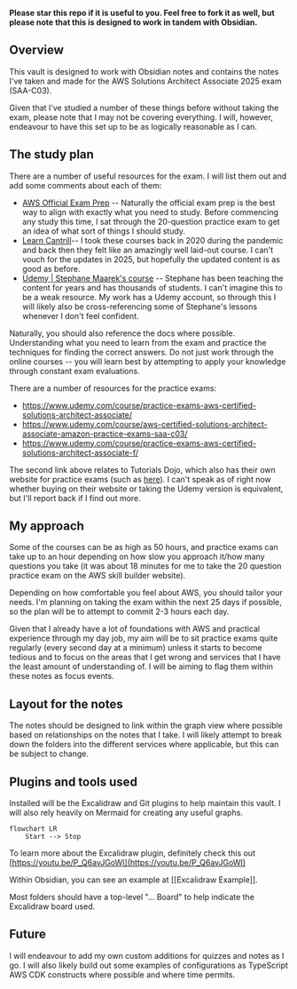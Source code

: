 **Please star this repo if it is useful to you. Feel free to fork it as well, but please note that this is designed to work in tandem with Obsidian.**
## Overview

This vault is designed to work with Obsidian notes and contains the notes I've taken and made for the AWS Solutions Architect Associate 2025 exam (SAA-C03).

Given that I've studied a number of these things before without taking the exam, please note that I may not be covering everything. I will, however, endeavour to have this set up to be as logically reasonable as I can.

## The study plan

There are a number of useful resources for the exam. I will list them out and add some comments about each of them:

- [AWS Official Exam Prep](https://skillbuilder.aws/exam-prep/solutions-architect-associate) -- Naturally the official exam prep is the best way to align with exactly what you need to study. Before commencing any study this time, I sat through the 20-question practice exam to get an idea of what sort of things I should study. 
- [Learn Cantrill](https://learn.cantrill.io/courses)-- I took these courses back in 2020 during the pandemic and back then they felt like an amazingly well laid-out course. I can't vouch for the updates in 2025, but hopefully the updated content is as good as before.
- [Udemy | Stephane Maarek's course](https://www.udemy.com/course/aws-certified-solutions-architect-associate-saa-c03) -- Stephane has been teaching the content for years and has thousands of students. I can't imagine this to be a weak resource. My work has a Udemy account, so through this I will likely also be cross-referencing some of Stephane's lessons whenever I don't feel confident.

Naturally, you should also reference the docs where possible. Understanding what you need to learn from the exam and practice the techniques for finding the correct answers. Do not just work through the online courses -- you will learn best by attempting to apply your knowledge through constant exam evaluations.

There are a number of resources for the practice exams:

- https://www.udemy.com/course/practice-exams-aws-certified-solutions-architect-associate/
- https://www.udemy.com/course/aws-certified-solutions-architect-associate-amazon-practice-exams-saa-c03/
- https://www.udemy.com/course/practice-exams-aws-certified-solutions-architect-associate-f/

The second link above relates to Tutorials Dojo, which also has their own website for practice exams (such as [here](https://portal.tutorialsdojo.com/product/aws-certified-solutions-architect-associate-practice-exams/)). I can't speak as of right now whether buying on their website or taking the Udemy version is equivalent, but I'll report back if I find out more.

## My approach

Some of the courses can be as high as 50 hours, and practice exams can take up to an hour depending on how slow you approach it/how many questions you take (it was about 18 minutes for me to take the 20 question practice exam on the AWS skill builder website).

Depending on how comfortable you feel about AWS, you should tailor your needs. I'm planning on taking the exam within the next 25 days if possible, so the plan will be to attempt to commit 2-3 hours each day.

Given that I already have a lot of foundations with AWS and practical experience through my day job, my aim will be to sit practice exams quite regularly (every second day at a minimum) unless it starts to become tedious and to focus on the areas that I get wrong and services that I have the least amount of understanding of. I will be aiming to flag them within these notes as focus events.

## Layout for the notes

The notes should be designed to link within the graph view where possible based on relationships on the notes that I take. I will likely attempt to break down the folders into the different services where applicable, but this can be subject to change.

## Plugins and tools used

Installed will be the Excalidraw and Git plugins to help maintain this vault. I will also rely heavily on Mermaid for creating any useful graphs.

```mermaid
flowchart LR
    Start --> Stop
```

To learn more about the Excalidraw plugin, definitely check this out [https://youtu.be/P_Q6avJGoWI](https://youtu.be/P_Q6avJGoWI)

Within Obsidian, you can see an example at [[Excalidraw Example]].

Most folders should have a top-level "... Board" to help indicate the Excalidraw board used.

## Future

I will endeavour to add my own custom additions for quizzes and notes as I go. I will also likely build out some examples of configurations as TypeScript AWS CDK constructs where possible and where time permits. 